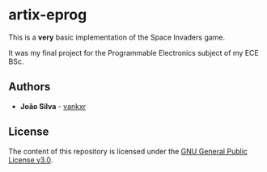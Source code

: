 # artix-eprog
This is a **very** basic implementation of the Space Invaders game.

It was my final project for the Programmable Electronics subject of my ECE BSc.

## Authors

* **João Silva** - [vankxr](https://github.com/vankxr)

## License

The content of this repository is licensed under the [GNU General Public License v3.0](LICENSE).
